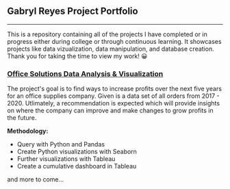 ## Gabryl Reyes Project Portfolio
---
This is a repository containing all of the projects I have completed or in progress either during college or through continuous learning. It showcases projects like data vizualization, data manipulation, and database creation.
Thank you for taking the time to view my work! 😀

### [Office Solutions Data Analysis & Visualization](https://github.com/GabrylReyes/Gabryl-Reyes-Projects/tree/main/Data%20Visualization%20(Office%20Solutions))
The project's goal is to find ways to increase profits over the next five years for an office supplies company. Given is a data set of all orders from 2017 - 2020. Utlimately, a recommendation is expected which will provide insights on where the company can improve and make changes to grow profits in the future.

**Methodology:**
- Query with Python and Pandas
- Create Python visualizations with Seaborn
- Further visualizations with Tableau
- Create a cumulative dashboard in Tableau
 


and more to come...
